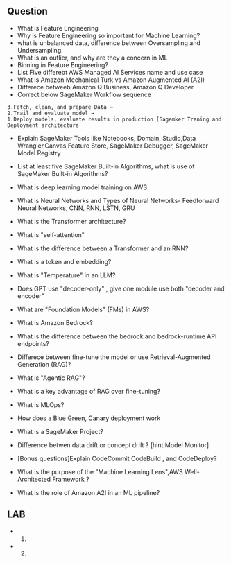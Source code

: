 ## Question
- What is Feature Engineering
- Why is Feature Engineering so important for Machine Learning?
- what is unbalanced data, difference between Oversampling and Undersampling.
- What is an outlier, and why are they a concern in ML
- Binning in Feature Engineering?
- List Five differebt AWS Managed AI Services name and use case 
- What is Amazon Mechanical Turk vs Amazon Augmented AI (A2I)
- Differece betweeb Amazon Q Business, Amazon Q Developer
- Correct below SageMaker Workflow sequence 
```
3.Fetch, clean, and prepare Data →
2.Trail and evaluate model →
1.Deploy models, evaluate results in production [Sagemker Traning and Deployment architecture
```
- Explain SageMaker Tools like Notebooks, Domain, Studio,Data Wrangler,Canvas,Feature Store, SageMaker Debugger, SageMaker Model Registry
- List at least five SageMaker Built-in Algorithms, what is use of SageMaker Built-in Algorithms?


- What is deep learning model training on AWS
- What is  Neural Networks and Types of Neural Networks- Feedforward Neural Networks, CNN, RNN, LSTN, GRU


- What is the Transformer architecture?
- What is "self-attention"
- What is the difference between a Transformer and an RNN?
- What is a token and embedding?
- What is "Temperature" in an LLM?
- Does GPT use "decoder-only" , give one module use both "decoder and encoder"
- What are "Foundation Models" (FMs) in AWS?
- What is Amazon Bedrock?
- What is the difference between the bedrock and bedrock-runtime API endpoints?
- Differece between fine-tune the model or use Retrieval-Augmented Generation (RAG)?
- What is "Agentic RAG"?
- What is a key advantage of RAG over fine-tuning?

- What is MLOps?
- How does a Blue Green, Canary deployment work
- What is a SageMaker Project?
- Difference betwen data drift or concept drift ? [hint:Model Monitor]
- [Bonus questions]Explain CodeCommit CodeBuild , and CodeDeploy?
- What is the purpose of the "Machine Learning Lens",AWS Well-Architected Framework ?
- What is the role of Amazon A2I in an ML pipeline? 

## LAB
- 1.
- 2.
